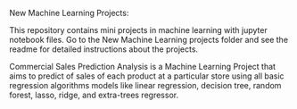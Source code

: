 New Machine Learning Projects:

This repository contains mini projects in machine learning with jupyter notebook files. Go to the New Machine Learning projects folder and see the readme for detailed instructions about the projects.

Commercial Sales Prediction Analysis is a Machine Learning Project that aims to predict of sales of each product at a particular store using all basic regression algorithms models like linear regression, decision tree, random forest, lasso, ridge, and extra-trees regressor.
